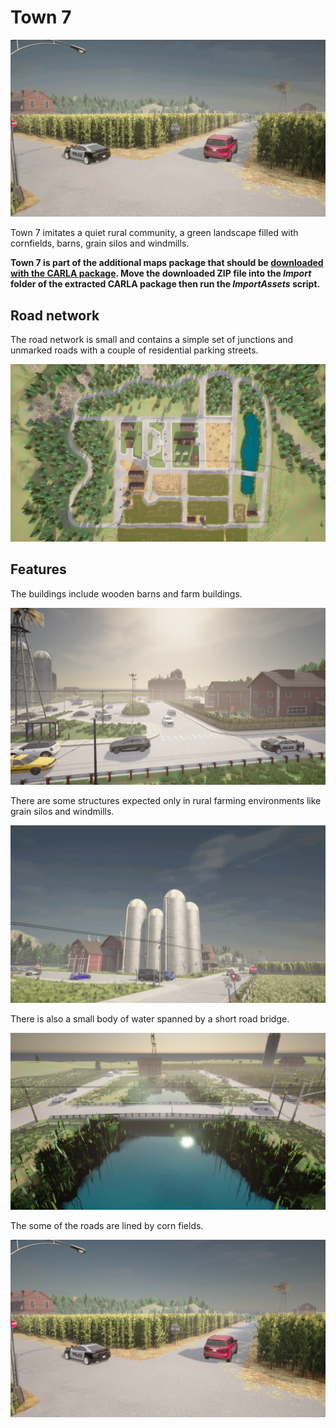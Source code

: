 # Town 7

![town_07_slideshow](./img/catalogue/maps/town07/town07_slideshow.webp)

Town 7 imitates a quiet rural community, a green landscape filled with cornfields, barns, grain silos and windmills. 

**Town 7 is part of the additional maps package that should be [downloaded with the CARLA package](https://github.com/carla-simulator/carla/releases). Move the downloaded ZIP file into the *Import* folder of the extracted CARLA package then run the *ImportAssets* script.**

## Road network

The road network is small and contains a simple set of junctions and unmarked roads with a couple of residential parking streets. 

![town_07_aerial](./img/catalogue/maps/town07/town07aerial.webp)

## Features

The buildings include wooden barns and farm buildings.

![town_07_buildings](./img/catalogue/maps/town07/town07_residential.webp)

There are some structures expected only in rural farming environments like grain silos and windmills. 

![town_07_silos_windmill](./img/catalogue/maps/town07/town07_windmill_silo.webp)

There is also a small body of water spanned by a short road bridge. 

![town_07_water](./img/catalogue/maps/town07/town07_water.webp)

The some of the roads are lined by corn fields.

![town_07_corn](./img/catalogue/maps/town07/town07_corn.webp)